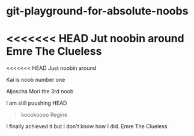 # git-playground-for-absolute-noobs
<<<<<<< HEAD
Jut noobin around
Emre The Clueless
=======
<<<<<<< HEAD
Just noobin around

Kai is noob number one

Aljoscha
Mori the 3rd noob

I am still puushing
 HEAD

> koookoooo
Regine

I finally achieved it but I don't know how I did. Emre The Clueless



